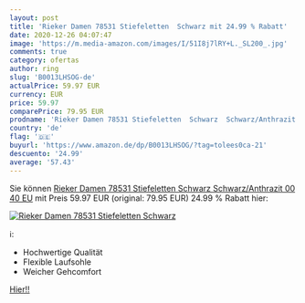 ```yaml
---
layout: post
title: 'Rieker Damen 78531 Stiefeletten  Schwarz mit 24.99 % Rabatt'
date: 2020-12-26 04:07:47
image: 'https://m.media-amazon.com/images/I/51I8j7lRY+L._SL200_.jpg'
comments: true
category: ofertas
author: ring
slug: 'B0013LHSOG-de'
actualPrice: 59.97 EUR
currency: EUR
price: 59.97
comparePrice: 79.95 EUR
prodname: 'Rieker Damen 78531 Stiefeletten  Schwarz  Schwarz/Anthrazit 00   40 EU'
country: 'de'
flag: '🇩🇪'
buyurl: 'https://www.amazon.de/dp/B0013LHSOG/?tag=tolees0ca-21'
descuento: '24.99'
average: '57.43'
---
```


Sie können [Rieker Damen 78531 Stiefeletten  Schwarz  Schwarz/Anthrazit 00   40 EU](https://www.amazon.de/dp/B0013LHSOG/?tag=tolees0ca-21) mit Preis 59.97 EUR (original: 79.95 EUR) 24.99 % Rabatt hier:

[![Rieker Damen 78531 Stiefeletten  Schwarz](https://m.media-amazon.com/images/I/51I8j7lRY+L._SL200_.jpg)](https://www.amazon.de/dp/B0013LHSOG/?tag=tolees0ca-21)

ℹ️:

- Hochwertige Qualität
- Flexible Laufsohle
- Weicher Gehcomfort

[Hier!!](https://www.amazon.de/dp/B0013LHSOG/?tag=tolees0ca-21)
